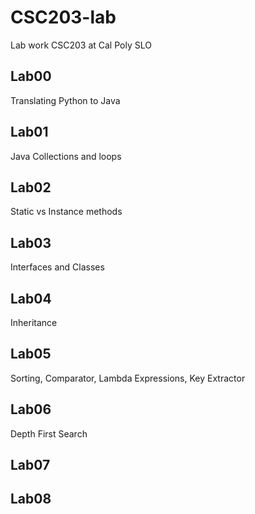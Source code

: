 ﻿# CSC203-lab
Lab work CSC203 at Cal Poly SLO

## Lab00
Translating Python to Java

## Lab01
Java Collections and loops

## Lab02
Static vs Instance methods

## Lab03
Interfaces and Classes

## Lab04
Inheritance

## Lab05
Sorting, Comparator, Lambda Expressions, Key Extractor

## Lab06
Depth First Search

## Lab07

## Lab08
